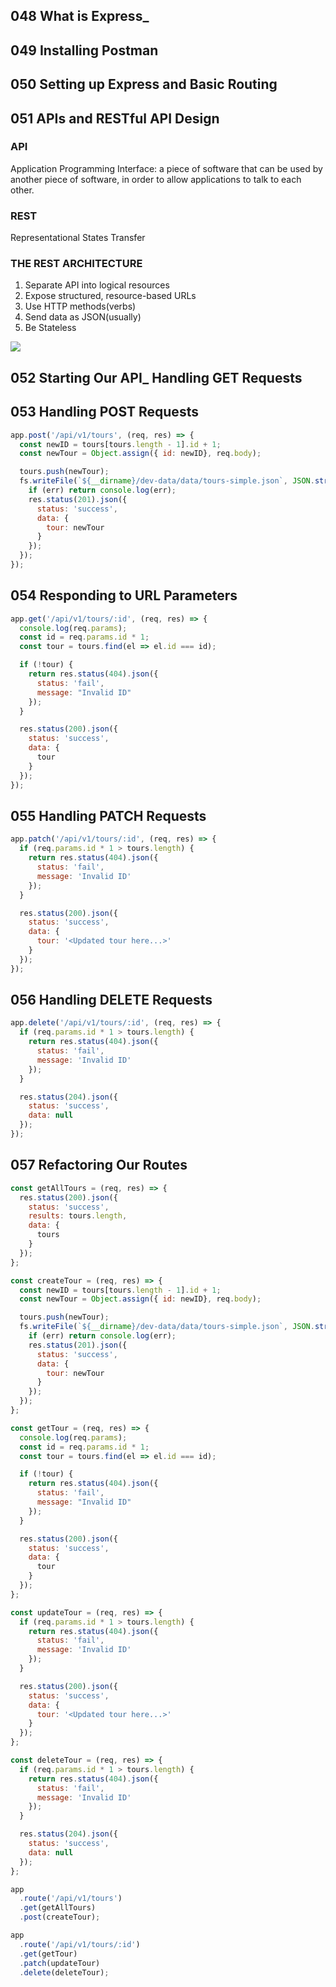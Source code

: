 ## 048 What is Express_
## 049 Installing Postman
## 050 Setting up Express and Basic Routing
## 051 APIs and RESTful API Design
### API
Application Programming Interface: a piece of software that can be used by another piece of software, in order to allow applications to talk to each other.
### REST
Representational States Transfer
### THE REST ARCHITECTURE
1. Separate API into logical resources
2. Expose structured, resource-based URLs
3. Use HTTP methods(verbs)
4. Send data as JSON(usually)
5. Be Stateless

![](./051.png)
## 052 Starting Our API_ Handling GET Requests
## 053 Handling POST Requests
```javascript
app.post('/api/v1/tours', (req, res) => {
  const newID = tours[tours.length - 1].id + 1;
  const newTour = Object.assign({ id: newID}, req.body);

  tours.push(newTour);
  fs.writeFile(`${__dirname}/dev-data/data/tours-simple.json`, JSON.stringify(tours), err => {
    if (err) return console.log(err);
    res.status(201).json({
      status: 'success',
      data: {
        tour: newTour
      }
    });
  });
});
```
## 054 Responding to URL Parameters
```javascript
app.get('/api/v1/tours/:id', (req, res) => {
  console.log(req.params);
  const id = req.params.id * 1;
  const tour = tours.find(el => el.id === id);

  if (!tour) {
    return res.status(404).json({
      status: 'fail',
      message: "Invalid ID"
    });
  }

  res.status(200).json({
    status: 'success',
    data: {
      tour
    }
  });
});
```
## 055 Handling PATCH Requests
```javascript
app.patch('/api/v1/tours/:id', (req, res) => {
  if (req.params.id * 1 > tours.length) {
    return res.status(404).json({
      status: 'fail',
      message: 'Invalid ID'
    });
  }

  res.status(200).json({
    status: 'success',
    data: {
      tour: '<Updated tour here...>'
    }
  });
});
```
## 056 Handling DELETE Requests
```javascript
app.delete('/api/v1/tours/:id', (req, res) => {
  if (req.params.id * 1 > tours.length) {
    return res.status(404).json({
      status: 'fail',
      message: 'Invalid ID'
    });
  }

  res.status(204).json({
    status: 'success',
    data: null
  });
});
```
## 057 Refactoring Our Routes
```javascript
const getAllTours = (req, res) => {
  res.status(200).json({
    status: 'success',
    results: tours.length,
    data: {
      tours
    }
  });
};

const createTour = (req, res) => {
  const newID = tours[tours.length - 1].id + 1;
  const newTour = Object.assign({ id: newID}, req.body);

  tours.push(newTour);
  fs.writeFile(`${__dirname}/dev-data/data/tours-simple.json`, JSON.stringify(tours), err => {
    if (err) return console.log(err);
    res.status(201).json({
      status: 'success',
      data: {
        tour: newTour
      }
    });
  });
};

const getTour = (req, res) => {
  console.log(req.params);
  const id = req.params.id * 1;
  const tour = tours.find(el => el.id === id);

  if (!tour) {
    return res.status(404).json({
      status: 'fail',
      message: "Invalid ID"
    });
  }

  res.status(200).json({
    status: 'success',
    data: {
      tour
    }
  });
};

const updateTour = (req, res) => {
  if (req.params.id * 1 > tours.length) {
    return res.status(404).json({
      status: 'fail',
      message: 'Invalid ID'
    });
  }

  res.status(200).json({
    status: 'success',
    data: {
      tour: '<Updated tour here...>'
    }
  });
};

const deleteTour = (req, res) => {
  if (req.params.id * 1 > tours.length) {
    return res.status(404).json({
      status: 'fail',
      message: 'Invalid ID'
    });
  }

  res.status(204).json({
    status: 'success',
    data: null
  });
};

app
  .route('/api/v1/tours')
  .get(getAllTours)
  .post(createTour);

app
  .route('/api/v1/tours/:id')
  .get(getTour)
  .patch(updateTour)
  .delete(deleteTour);
```
